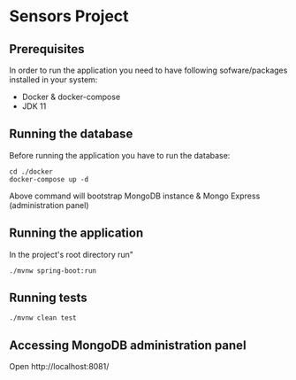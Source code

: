 # Sensors Project

## Prerequisites

In order to run the application you need to have following sofware/packages
installed in your system:

- Docker & docker-compose
- JDK 11 



## Running the database

Before running the application you have to run the database:
```
cd ./docker
docker-compose up -d
```
Above command will bootstrap MongoDB instance & Mongo Express (administration panel)

## Running the application
In the project's root directory run"
```
./mvnw spring-boot:run
```

## Running tests
```
./mvnw clean test
```

## Accessing MongoDB administration panel
Open http://localhost:8081/